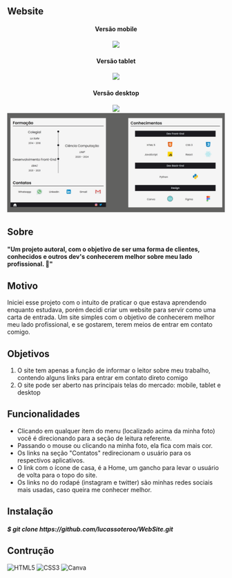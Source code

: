 <h2>Website</h2>

<section align="center">
  
  <h4>Versão mobile</h4>
  <img src="template/template_mobile.png" />
  
</section>

<section align="center">
  
  <h4>Versão tablet</h4>
  <img src="template/template_tablet.png" />
  
</section>

<section align="center">
  
  <h4>Versão desktop</h4>
  <img src="template/template_desktop-1.png" />
  <img src="template/template_desktop-2.png" />
  
</section>

<h2>Sobre</h2>

<h4>"Um projeto autoral, com o objetivo de ser uma forma de clientes, conhecidos e outros dev's conhecerem melhor sobre meu lado profissional. 🖖"</h4>

<h2>Motivo</h2>

<p>Iniciei esse projeto com o intuito de praticar o que estava aprendendo enquanto estudava, porém decidi criar um website para servir como uma carta de entrada. Um site simples com o objetivo de conhecerem melhor meu lado profissional, e se gostarem, terem meios de entrar em contato comigo. </p>

<h2>Objetivos</h2>

<ol>
  <li>O site tem apenas a função de informar o leitor sobre meu trabalho, contendo alguns links para entrar em contato direto comigo</li>
  <li>O site pode ser aberto nas principais telas do mercado: mobile, tablet e desktop</li>
</ol>

<h2>Funcionalidades</h2>

<ul>
  <li>Clicando em qualquer item do menu (localizado acima da minha foto) você é direcionando para a seção de leitura referente.</li>
  <li>Passando o mouse ou clicando na minha foto, ela fica com mais cor.</li>
  <li>Os links na seção "Contatos" redirecionam o usuário para os respectivos aplicativos.</li>
  <li>O link com o ícone de casa, é a Home, um gancho para levar o usuário de volta para o topo do site.</li>
  <li>Os links no do rodapé (instagram e twitter) são minhas redes sociais mais usadas, caso queira me conhecer melhor.</li>
</ul>

<h2>Instalação</h2>
  
<h5>$ git clone https://github.com/lucassoteroo/WebSite.git</h5> 

<h2>Contrução</h2>

![HTML5](https://img.shields.io/badge/-HTML5-E34F26?style=flat-square&logo=html5&logoColor=ffffff)
![CSS3](https://img.shields.io/badge/-CSS3-1572B6?style=flat-square&logo=css3)
![Canva](https://img.shields.io/badge/-Canva-00C4CC?style=flat-square&logo=canva&logoColor=ffffff)






